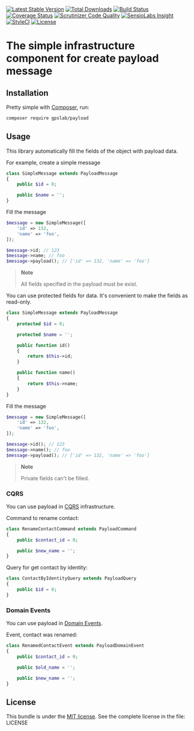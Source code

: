 [![Latest Stable Version](https://img.shields.io/packagist/v/gpslab/payload.svg?maxAge=3600&label=stable)](https://packagist.org/packages/gpslab/payload)
[![Total Downloads](https://img.shields.io/packagist/dt/gpslab/payload.svg?maxAge=3600)](https://packagist.org/packages/gpslab/payload)
[![Build Status](https://img.shields.io/travis/gpslab/payload.svg?maxAge=3600)](https://travis-ci.org/gpslab/payload)
[![Coverage Status](https://img.shields.io/coveralls/gpslab/payload.svg?maxAge=3600)](https://coveralls.io/github/gpslab/payload?branch=master)
[![Scrutinizer Code Quality](https://img.shields.io/scrutinizer/g/gpslab/payload.svg?maxAge=3600)](https://scrutinizer-ci.com/g/gpslab/payload/?branch=master)
[![SensioLabs Insight](https://img.shields.io/sensiolabs/i/5f0a79de-cc65-4e9b-b9ab-bcb16aedcdec.svg?maxAge=3600&label=SLInsight)](https://insight.sensiolabs.com/projects/5f0a79de-cc65-4e9b-b9ab-bcb16aedcdec)
[![StyleCI](https://styleci.io/repos/92380867/shield?branch=master)](https://styleci.io/repos/92380867)
[![License](https://img.shields.io/packagist/l/gpslab/payload.svg?maxAge=3600)](https://github.com/gpslab/payload)

# The simple infrastructure component for create payload message

## Installation

Pretty simple with [Composer](http://packagist.org), run:

```sh
composer require gpslab/payload
```

## Usage

This library automatically fill the fields of the object with payload data.

For example, create a simple message

```php
class SimpleMessage extends PayloadMessage
{
    public $id = 0;

    public $name = '';
}
```

Fill the message

```php
$message = new SimpleMessage([
    'id' => 132,
    'name' => 'foo',
]);

$message->id; // 123
$message->name; // foo
$message->payload(); // ['id' => 132, 'name' => 'foo']
```

> **Note**
>
> All fields specified in the payload must be exist.

You can use protected fields for data. It's convenient to make the fields as read-only.

```php
class SimpleMessage extends PayloadMessage
{
    protected $id = 0;

    protected $name = '';

    public function id()
    {
        return $this->id;
    }

    public function name()
    {
        return $this->name;
    }
}
```

Fill the message

```php
$message = new SimpleMessage([
    'id' => 132,
    'name' => 'foo',
]);

$message->id(); // 123
$message->name(); // foo
$message->payload(); // ['id' => 132, 'name' => 'foo']
```

> **Note**
>
> Private fields can't be filled.


### CQRS

You can use payload in [CQRS](https://github.com/gpslab/cqrs) infrastructure.

Command to rename contact:

```php
class RenameContactCommand extends PayloadCommand
{
    public $contact_id = 0;

    public $new_name = '';
}
```

Query for get contact by identity:

```php
class ContactByIdentityQuery extends PayloadQuery
{
    public $id = 0;
}
```

### Domain Events

You can use payload in [Domain Events](https://github.com/gpslab/domain-event).

Event, contact was renamed:

```php
class RenamedContactEvent extends PayloadDomainEvent
{
    public $contact_id = 0;

    public $old_name = '';

    public $new_name = '';
}
```

## License

This bundle is under the [MIT license](http://opensource.org/licenses/MIT). See the complete license in the file: LICENSE

